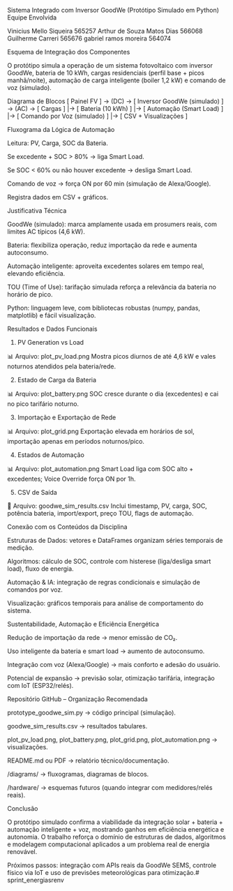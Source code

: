 Sistema Integrado com Inversor GoodWe (Protótipo Simulado em Python)
Equipe Envolvida

Vinicius Mello Siqueira 565257
Arthur de Souza Matos Dias 566068 
Guilherme Carreri 565676
gabriel ramos moreira 564074


Esquema de Integração dos Componentes

O protótipo simula a operação de um sistema fotovoltaico com inversor GoodWe, bateria de 10 kWh, cargas residenciais (perfil base + picos manhã/noite), automação de carga inteligente (boiler 1,2 kW) e comando de voz (simulado).

Diagrama de Blocos
[ Painel FV ] -> (DC) -> [ Inversor GoodWe (simulado) ] -> (AC) -> [ Cargas ]
                                           |-> [ Bateria (10 kWh) ]
                                           |-> [ Automação (Smart Load) ]
                                           |-> [ Comando por Voz (simulado) ]
                                           |-> [ CSV + Visualizações ]

Fluxograma da Lógica de Automação

Leitura: PV, Carga, SOC da Bateria.

Se excedente + SOC > 80% → liga Smart Load.

Se SOC < 60% ou não houver excedente → desliga Smart Load.

Comando de voz → força ON por 60 min (simulação de Alexa/Google).

Registra dados em CSV + gráficos.

Justificativa Técnica

GoodWe (simulado): marca amplamente usada em prosumers reais, com limites AC típicos (4,6 kW).

Bateria: flexibiliza operação, reduz importação da rede e aumenta autoconsumo.

Automação inteligente: aproveita excedentes solares em tempo real, elevando eficiência.

TOU (Time of Use): tarifação simulada reforça a relevância da bateria no horário de pico.

Python: linguagem leve, com bibliotecas robustas (numpy, pandas, matplotlib) e fácil visualização.

Resultados e Dados Funcionais
1. PV Generation vs Load

📊 Arquivo: plot_pv_load.png
Mostra picos diurnos de até 4,6 kW e vales noturnos atendidos pela bateria/rede.

2. Estado de Carga da Bateria

📊 Arquivo: plot_battery.png
SOC cresce durante o dia (excedentes) e cai no pico tarifário noturno.

3. Importação e Exportação de Rede

📊 Arquivo: plot_grid.png
Exportação elevada em horários de sol, importação apenas em períodos noturnos/pico.

4. Estados de Automação

📊 Arquivo: plot_automation.png
Smart Load liga com SOC alto + excedentes; Voice Override força ON por 1h.

5. CSV de Saída

📂 Arquivo: goodwe_sim_results.csv
Inclui timestamp, PV, carga, SOC, potência bateria, import/export, preço TOU, flags de automação.

Conexão com os Conteúdos da Disciplina

Estruturas de Dados: vetores e DataFrames organizam séries temporais de medição.

Algoritmos: cálculo de SOC, controle com histerese (liga/desliga smart load), fluxo de energia.

Automação & IA: integração de regras condicionais e simulação de comandos por voz.

Visualização: gráficos temporais para análise de comportamento do sistema.

Sustentabilidade, Automação e Eficiência Energética

Redução de importação da rede → menor emissão de CO₂.

Uso inteligente da bateria e smart load → aumento de autoconsumo.

Integração com voz (Alexa/Google) → mais conforto e adesão do usuário.

Potencial de expansão → previsão solar, otimização tarifária, integração com IoT (ESP32/relés).

Repositório GitHub – Organização Recomendada

prototype_goodwe_sim.py → código principal (simulação).

goodwe_sim_results.csv → resultados tabulares.

plot_pv_load.png, plot_battery.png, plot_grid.png, plot_automation.png → visualizações.

README.md ou PDF → relatório técnico/documentação.

/diagrams/ → fluxogramas, diagramas de blocos.

/hardware/ → esquemas futuros (quando integrar com medidores/relés reais).

Conclusão

O protótipo simulado confirma a viabilidade da integração solar + bateria + automação inteligente + voz, mostrando ganhos em eficiência energética e autonomia. O trabalho reforça o domínio de estruturas de dados, algoritmos e modelagem computacional aplicados a um problema real de energia renovável.

Próximos passos: integração com APIs reais da GoodWe SEMS, controle físico via IoT e uso de previsões meteorológicas para otimização.# sprint_energiasrenv
